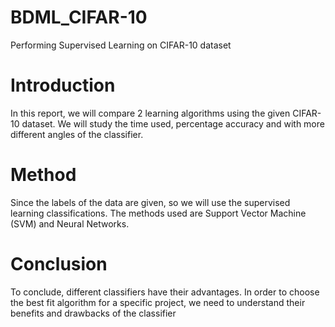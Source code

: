 # BDML_CIFAR-10
Performing Supervised Learning on CIFAR-10 dataset

# Introduction
In this report, we will compare 2 learning algorithms using the given CIFAR-10 dataset. We will study the time used, percentage accuracy and with more different angles of the classifier.

# Method
Since the labels of the data are given, so we will use the supervised learning classifications. The methods used are Support Vector Machine (SVM) and Neural Networks. 

# Conclusion
To conclude, different classifiers have their advantages. In order to choose the best fit algorithm for a specific project, we need to understand their benefits and drawbacks of the classifier
